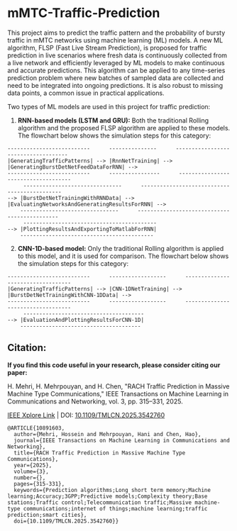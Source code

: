 # mMTC-Traffic-Prediction
This project aims to predict the traffic pattern and the probability of bursty traffic in mMTC networks using machine learning (ML) models. A new ML algorithm, FLSP (Fast Live Stream Prediction), is proposed for traffic prediction in live scenarios where fresh data is continuously collected from a live network and efficiently leveraged by ML models to make continuous and accurate predictions. This algorithm can be applied to any time-series prediction problem where new batches of sampled data are collected and need to be integrated into ongoing predictions. It is also robust to missing data points, a common issue in practical applications.

Two types of ML models are used in this project for traffic prediction:

1. **RNN-based models (LSTM and GRU):** Both the traditional Rolling algorithm and the proposed FLSP algorithm are applied to these models. The flowchart below shows the simulation steps for this category:
```
--------------------------      ---------------      ------------------------------------
|GeneratingTrafficPatterns| --> |RnnNetTraining| --> |GeneratingBurstDetNetFeedDataForRNN| -->
--------------------------      ----------------      ------------------------------------
     -------------------------------      ---------------------------------------------
--> |BurstDetNetTrainingWithRNNData| --> |EvaluatingNetworksAndGeneratingResultsForRNN| -->
    -------------------------------      ---------------------------------------------
     ------------------------------------------
--> |PlottingResultsAndExportingToMatlabForRNN|
    ------------------------------------------
```
   
2. **CNN-1D-based model:** Only the traditional Rolling algorithm is applied to this model, and it is used for comparison. The flowchart below shows the simulation steps for this category:
```
--------------------------      ------------------      ----------------------------------
|GeneratingTrafficPatterns| --> |CNN-1DNetTraining| --> |BurstDetNetTrainingWithCNN-1DData| -->
--------------------------      ------------------      ----------------------------------
     --------------------------------------
--> |EvaluationAndPlottingResultsForCNN-1D|
    --------------------------------------
```

## Citation:
**If you find this code useful in your research, please consider citing our paper:** 

H. Mehri, H. Mehrpouyan, and H. Chen, "RACH Traffic Prediction in Massive Machine Type Communications," IEEE Transactions on Machine Learning in Communications and Networking, vol. 3, pp. 315–331, 2025.

[IEEE Xplore Link](https://ieeexplore.ieee.org/document/10891603) | DOI: <ins> 10.1109/TMLCN.2025.3542760 </ins>

```
@ARTICLE{10891603,
  author={Mehri, Hossein and Mehrpouyan, Hani and Chen, Hao},
  journal={IEEE Transactions on Machine Learning in Communications and Networking}, 
  title={RACH Traffic Prediction in Massive Machine Type Communications}, 
  year={2025},
  volume={3},
  number={},
  pages={315-331},
  keywords={Prediction algorithms;Long short term memory;Machine learning;Accuracy;3GPP;Predictive models;Complexity theory;Base stations;Traffic control;Telecommunication traffic;Massive machine-type communications;internet of things;machine learning;traffic prediction;smart cities},
  doi={10.1109/TMLCN.2025.3542760}}
```
